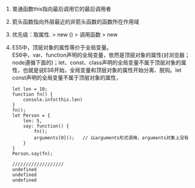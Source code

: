 1. 普通函数this指向最后调用它的最后调用者  
2. 箭头函数指向外层最近的非箭头函数的函数所在作用域
3. 优先级：取属性. > new () > 调用函数 > new 
  
1. ES5中，顶层对象的属性等价于全局变量。  
   ES6中，var、function声明的全局变量，依然是顶层对象的属性(对浏览器；node遵循下面的)；let、const、class声明的全局变量不属于顶层对象的属性，也就是说ES6开始，全局变量和顶层对象的属性开始分离、脱钩。let const声明的全局变量不属于顶层对象的属性，
    ```  
    let len = 10;
    function fn() {
    	console.info(this.len)
    }
    fn();
    let Person = {
    	len: 5,
    	say: function() {
    		fn();
    		arguments[0]();   // 以arguments形式调用，arguments对象上没有
    	}
    }
    Person.say(fn);
    
    ///////////////////
    undefined
    undefined
    undefined
   ```